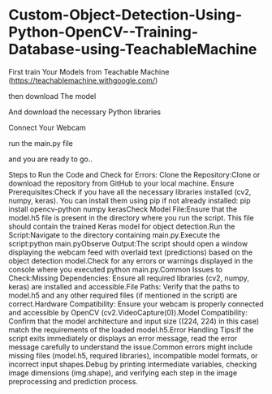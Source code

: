 # Custom-Object-Detection-Using-Python-OpenCV--Training-Database-using-TeachableMachine

First train Your Models from Teachable Machine (https://teachablemachine.withgoogle.com/)

then download The model

And download the necessary Python libraries

Connect Your Webcam

run the main.py file

and you are ready to go..

Steps to Run the Code and Check for Errors:
Clone the Repository:Clone or download the repository from GitHub to your local machine.
Ensure Prerequisites:Check if you have all the necessary libraries installed (cv2, numpy, keras). You can install them using pip if not already installed:
pip install opencv-python numpy kerasCheck Model File:Ensure that the model.h5 file is present in the directory where you run the script. This file should contain the trained Keras model for object detection.Run the Script:Navigate to the directory containing main.py.Execute the script:python main.pyObserve Output:The script should open a window displaying the webcam feed with overlaid text (predictions) based on the object detection model.Check for any errors or warnings displayed in the console where you executed python main.py.Common Issues to Check:Missing Dependencies: Ensure all required libraries (cv2, numpy, keras) are installed and accessible.File Paths: Verify that the paths to model.h5 and any other required files (if mentioned in the script) are correct.Hardware Compatibility: Ensure your webcam is properly connected and accessible by OpenCV (cv2.VideoCapture(0)).Model Compatibility: Confirm that the model architecture and input size ((224, 224) in this case) match the requirements of the loaded model.h5.Error Handling Tips:If the script exits immediately or displays an error message, read the error message carefully to understand the issue.Common errors might include missing files (model.h5, required libraries), incompatible model formats, or incorrect input shapes.Debug by printing intermediate variables, checking image dimensions (img.shape), and verifying each step in the image preprocessing and prediction process.

